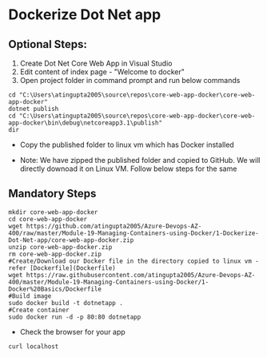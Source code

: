 # Dockerize Dot Net app

## Optional Steps:
1. Create Dot Net Core Web App in Visual Studio
1. Edit content of index page - "Welcome to docker"
1. Open project folder in command prompt and run below commands
```
cd "C:\Users\atingupta2005\source\repos\core-web-app-docker\core-web-app-docker"
dotnet publish
cd "C:\Users\atingupta2005\source\repos\core-web-app-docker\core-web-app-docker\bin\debug\netcoreapp3.1\publish"
dir
```

- Copy the published folder to linux vm which has Docker installed

- Note: We have zipped the published folder and copied to GitHub. We will directly downoad it on Linux VM. Follow below steps for the same

## Mandatory Steps
```
mkdir core-web-app-docker
cd core-web-app-docker
wget https://github.com/atingupta2005/Azure-Devops-AZ-400/raw/master/Module-19-Managing-Containers-using-Docker/1-Dockerize-Dot-Net-app/core-web-app-docker.zip
unzip core-web-app-docker.zip
rm core-web-app-docker.zip
#Create/Download our Docker file in the directory copied to linux vm - refer [Dockerfile](Dockerfile)
wget https://raw.githubusercontent.com/atingupta2005/Azure-Devops-AZ-400/master/Module-19-Managing-Containers-using-Docker/1-Docker%20Basics/Dockerfile
#Build image
sudo docker build -t dotnetapp .
#Create container
sudo docker run -d -p 80:80 dotnetapp
```

- Check the browser for your app
```
curl localhost
```
